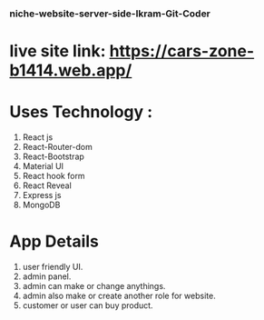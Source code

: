 ### niche-website-server-side-Ikram-Git-Coder

# live site link: https://cars-zone-b1414.web.app/

# Uses Technology : 
 1. React js
 2. React-Router-dom
 3. React-Bootstrap 
 4. Material UI
 5. React hook form
 6. React Reveal
 7. Express js
 8. MongoDB
 # App Details

 1. user friendly UI.
 2. admin panel.
 3. admin can make or change anythings.
 4. admin also make or create another role for website.
 5. customer or user can buy product.

